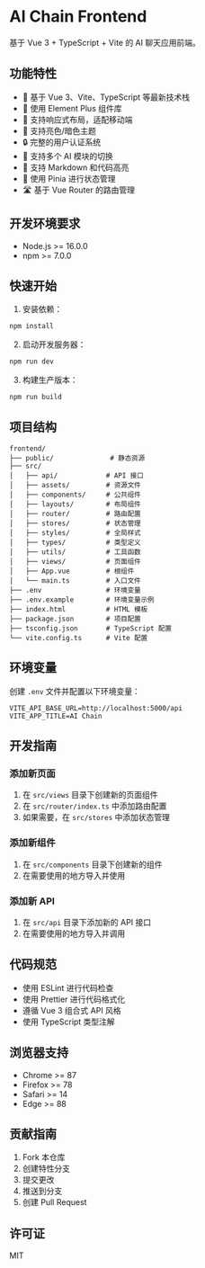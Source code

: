 # AI Chain Frontend

基于 Vue 3 + TypeScript + Vite 的 AI 聊天应用前端。

## 功能特性

- 🚀 基于 Vue 3、Vite、TypeScript 等最新技术栈
- 💪 使用 Element Plus 组件库
- 📱 支持响应式布局，适配移动端
- 🎨 支持亮色/暗色主题
- 🔒 完整的用户认证系统
- 💬 支持多个 AI 模块的切换
- 📝 支持 Markdown 和代码高亮
- 🎯 使用 Pinia 进行状态管理
- 🛣️ 基于 Vue Router 的路由管理

## 开发环境要求

- Node.js >= 16.0.0
- npm >= 7.0.0

## 快速开始

1. 安装依赖：

```bash
npm install
```

2. 启动开发服务器：

```bash
npm run dev
```

3. 构建生产版本：

```bash
npm run build
```

## 项目结构

```
frontend/
├── public/              # 静态资源
├── src/
│   ├── api/            # API 接口
│   ├── assets/         # 资源文件
│   ├── components/     # 公共组件
│   ├── layouts/        # 布局组件
│   ├── router/         # 路由配置
│   ├── stores/         # 状态管理
│   ├── styles/         # 全局样式
│   ├── types/          # 类型定义
│   ├── utils/          # 工具函数
│   ├── views/          # 页面组件
│   ├── App.vue         # 根组件
│   └── main.ts         # 入口文件
├── .env                # 环境变量
├── .env.example        # 环境变量示例
├── index.html          # HTML 模板
├── package.json        # 项目配置
├── tsconfig.json       # TypeScript 配置
└── vite.config.ts      # Vite 配置
```

## 环境变量

创建 `.env` 文件并配置以下环境变量：

```env
VITE_API_BASE_URL=http://localhost:5000/api
VITE_APP_TITLE=AI Chain
```

## 开发指南

### 添加新页面

1. 在 `src/views` 目录下创建新的页面组件
2. 在 `src/router/index.ts` 中添加路由配置
3. 如果需要，在 `src/stores` 中添加状态管理

### 添加新组件

1. 在 `src/components` 目录下创建新的组件
2. 在需要使用的地方导入并使用

### 添加新 API

1. 在 `src/api` 目录下添加新的 API 接口
2. 在需要使用的地方导入并调用

## 代码规范

- 使用 ESLint 进行代码检查
- 使用 Prettier 进行代码格式化
- 遵循 Vue 3 组合式 API 风格
- 使用 TypeScript 类型注解

## 浏览器支持

- Chrome >= 87
- Firefox >= 78
- Safari >= 14
- Edge >= 88

## 贡献指南

1. Fork 本仓库
2. 创建特性分支
3. 提交更改
4. 推送到分支
5. 创建 Pull Request

## 许可证

MIT
